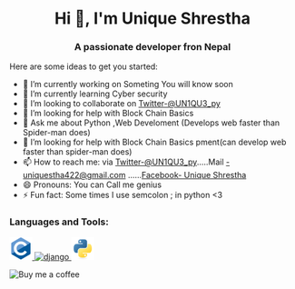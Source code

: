 
<h1 align="center">Hi 👋, I'm Unique Shrestha</h1>
<h3 align="center">A passionate developer fron Nepal</h3>
Here are some ideas to get you started:



- 🔭 I’m currently working on Someting You will know soon 
- 🌱 I’m currently learning Cyber security 
- 👯 I’m looking to collaborate on [Twitter-@UN1QU3_py](https://twitter.com/UN1QU3_py?t=wgRmawEDvFKWNieynrCSwg&s=09)
- 🤔 I’m looking for help with Block Chain Basics
- 💬 Ask me about Python ,Web Develoment (Develops web faster than Spider-man does)
- 🤔 I’m looking for help with Block Chain Basics pment(can develop web faster than spider-man does)
- 📫 How to reach me: via  [Twitter-@UN1QU3_py](https://twitter.com/UN1QU3_py?t=wgRmawEDvFKWNieynrCSwg&s=09).....Mail -uniquestha422@gmail.com ......[Facebook- Unique Shrestha](https://www.facebook.com/uniqueshrestha.unique)
- 😄 Pronouns: You can Call me genius 
- ⚡ Fun fact: Some times I use semcolon ; in python <3

<h3 align="left">Languages and Tools:</h3>
<p align="left"> <a href="https://www.cprogramming.com/" target="_blank" rel="noreferrer"> <img src="https://raw.githubusercontent.com/devicons/devicon/master/icons/c/c-original.svg" alt="c" width="40" height="40"/> </a> <a href="https://www.djangoproject.com/" target="_blank" rel="noreferrer"> <img src="https://cdn.worldvectorlogo.com/logos/django.svg" alt="django" width="40" height="40"/> </a> <a href="https://www.python.org" target="_blank" rel="noreferrer"> <img src="https://raw.githubusercontent.com/devicons/devicon/master/icons/python/python-original.svg" alt="python" width="40" height="40"/> </a> </p>
<p><a href="https://www.buymeacoffee.com/Buy me a coffee"> <img align="left" src="https://cdn.buymeacoffee.com/buttons/v2/default-yellow.png" height="50" width="210" alt="Buy me a coffee" /></a></p><br><br>





